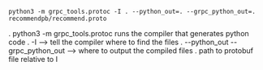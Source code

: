 `python3 -m grpc_tools.protoc -I . --python_out=. --grpc_python_out=. recommendpb/recommend.proto`

. python3 -m grpc_tools.protoc runs the compiler that generates python code
. -I --> tell the compiler where to find the files
. --python_out --grpc_python_out --> where to output the compiled files
. path to protobuf file relative to I
